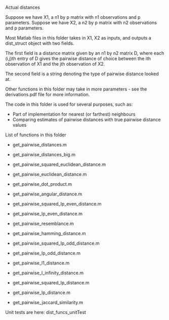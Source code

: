 Actual distances

Suppose we have X1, a n1 by p matrix with n1 observations and p parameters.
Suppose we have X2, a n2 by p matrix with n2 observations and p parameters.

Most Matlab files in this folder takes in X1, X2 as inputs, and outputs a dist_struct object with two fields. 

The first field is a distance matrix given by an n1 by n2 matrix D, where each (i,j)th entry of D gives the pairwise distance of choice between the ith observation of X1 and the jth observation of X2.

The second field is a string denoting the type of pairwise distance looked at.

Other functions in this folder may take in more parameters - see the derivations.pdf file for more information.


The code in this folder is used for several purposes, such as:
  - Part of implementation for nearest (or farthest) neighbours 
  - Comparing estimates of pairwise distances with true pairwise distance values


List of functions in this folder

  - get_pairwise_distances.m  
  - get_pairwise_distances_big.m

  - get_pairwise_squared_euclidean_distance.m
  - get_pairwise_euclidean_distance.m
  - get_pairwise_dot_product.m
  - get_pairwise_angular_distance.m
  - get_pairwise_squared_lp_even_distance.m
  - get_pairwise_lp_even_distance.m
  - get_pairwise_resemblance.m
  - get_pairwise_hamming_distance.m
  - get_pairwise_squared_lp_odd_distance.m
  - get_pairwise_lp_odd_distance.m
  - get_pairwise_l1_distance.m
  - get_pairwise_l_infinity_distance.m
  - get_pairwise_squared_lp_distance.m
  - get_pairwise_lp_distance.m
  - get_pairwise_jaccard_similarity.m

Unit tests are here: dist_funcs_unitTest
